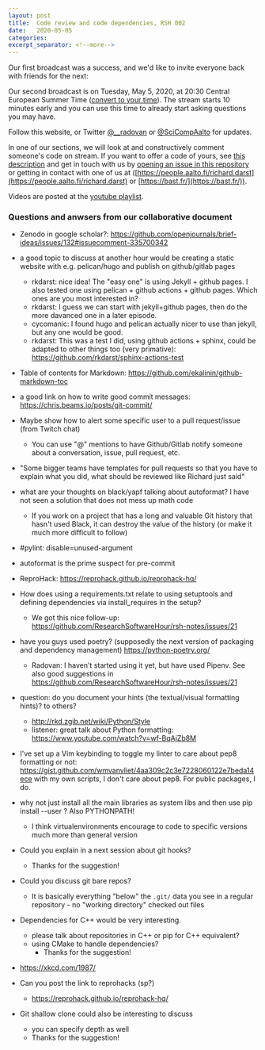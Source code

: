 ```yaml
---
layout: post
title:  Code review and code dependencies, RSH 002
date:   2020-05-05
categories:
excerpt_separator: <!--more-->
---
```


Our first broadcast was a success, and we'd like to invite everyone
back with friends for the next:

Our second broadcast is on Tuesday, May 5, 2020, at 20:30 Central
European Summer Time ([convert to your time](/time/)).  The stream starts 10
minutes early and you can use this time to already start asking
questions you may have.

<!--more-->

Follow this website, or Twitter
[@\_\_radovan](https://twitter.com/__radovan) or
[@SciCompAalto](https://twitter.com/SciCompAalto) for updates.

In one of our sections, we will look at and constructively comment
someone's code on stream.  If you want to offer a code of yours, see
[this
description](https://github.com/researchsoftwarehour/rsh-notes#evaluate-your-own-code)
and get in touch with us by [opening an issue in this
repository](https://github.com/ResearchSoftwareHour/rsh-notes/issues)
or getting in contact with one of us at
([https://people.aalto.fi/richard.darst](https://people.aalto.fi/richard.darst)
or [https://bast.fr/](https://bast.fr/)).

Videos are posted at the [youtube
playlist](https://www.youtube.com/playlist?list=PLpLblYHCzJAB6blBBa0O2BEYadVZV3JYf).


### Questions and anwsers from our collaborative document

- Zenodo in google scholar?: https://github.com/openjournals/brief-ideas/issues/132#issuecomment-335700342

- a good topic to discuss at another hour  would be creating a static website with e.g. pelican/hugo and publish on github/gitlab pages
    - rkdarst: nice idea!  The "easy one" is using Jekyll + github pages.  I also tested one using pelican + github actions + github pages.  Which ones are you most interested in?
    - rkdarst: I guess we can start with jekyll+github pages, then do the more davanced one in a later episode.
    - cycomanic: I found hugo and pelican actually nicer to use than jekyll, but any one would be good.
    - rkdarst: This was a test I did, using github actions + sphinx, could be adapted to other things too (very primative): https://github.com/rkdarst/sphinx-actions-test

- Table of contents for Markdown: https://github.com/ekalinin/github-markdown-toc

- a good link on how to write good commit messages: https://chris.beams.io/posts/git-commit/

- Maybe show how to alert some specific user to a pull request/issue (from Twitch chat)
    - You can use "@" mentions to have Github/Gitlab notify someone about a conversation, issue, pull request, etc.

- "Some bigger teams have templates for pull requests so that you have to explain what you did, what should be reviewed like Richard just said"

- what are your thoughts on black/yapf talking about autoformat? I have not seen a solution that does not mess up math code
    - If you work on a project that has a long and valuable Git history that hasn't used Black, it can destroy the value of the history (or make it much more difficult to follow)

- #pylint: disable=unused-argument

- autoformat is the prime suspect for pre-commit

- ReproHack: https://reprohack.github.io/reprohack-hq/

- How does using a requirements.txt relate to using setuptools and defining dependencies via install_requires in the setup?
  - We got this nice follow-up: https://github.com/ResearchSoftwareHour/rsh-notes/issues/21

- have you guys used poetry? (supposedly the next version of packaging and dependency management) https://python-poetry.org/
  - Radovan: I haven't started using it yet, but have used Pipenv. See also good suggestions in https://github.com/ResearchSoftwareHour/rsh-notes/issues/21

- question: do you document your hints (the textual/visual formatting hints)? to others?
    - http://rkd.zgib.net/wiki/Python/Style
    - listener: great talk about Python formatting: https://www.youtube.com/watch?v=wf-BqAjZb8M

- I've set up a Vim keybinding to toggle my linter to care about pep8 formatting or not: https://gist.github.com/wmvanvliet/4aa309c2c3e7228060122e7beda14ece with my own scripts, I don't care about pep8. For public packages, I do.

- why not just install all the main libraries as system libs and then use pip install --user ? Also PYTHONPATH!
    - I think virtualenvironments encourage to code to specific versions much more than general version

- Could you explain in a next session about git hooks?
   - Thanks for the suggestion!

- Could you discuss git bare repos?
  - It is basically everything "below" the `.git/` data you see in a regular repository - no "working directory" checked out files

- Dependencies for C++ would be very interesting.
   - please talk about repositories in C++ or pip for C++ equivalent?
   - using CMake to handle dependencies?
     - Thanks for the suggestion!

- https://xkcd.com/1987/

- Can you post the link to reprohacks (sp?)
   - https://reprohack.github.io/reprohack-hq/

- Git shallow clone could also be interesting to discuss
    - you can specify depth as well
    - Thanks for the suggestion!
